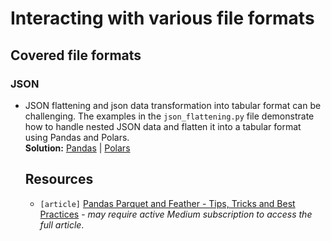 # Interacting with various file formats

## Covered file formats

### JSON

* JSON flattening and json data transformation into tabular format can be
  challenging. The examples in the `json_flattening.py` file demonstrate how to
  handle nested JSON data and flatten it into a tabular format using Pandas and Polars.  
  **Solution:** [Pandas](json/pandas/json_flattening.py) | [Polars](json/polars/json_flattening.py) 

  ## Resources 

  * `[article]` [Pandas Parquet and Feather - Tips, Tricks and Best Practices](https://python.plainenglish.io/pandas-parquet-and-feather-92636bb3555d) - _may require active Medium subscription to access the full article_.
    

